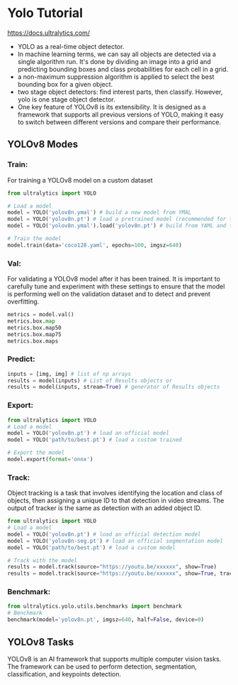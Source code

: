 # Yolo Tutorial
https://docs.ultralytics.com/
- YOLO as a real-time object detector.
- In machine learning terms, we can say all objects are detected via a single algorithm run. It's done by dividing
an image into a grid and predicting bounding boxes and class probabilities for each cell in a grid.
- a non-maximum suppression algorithm is applied to select the best bounding box for a given object.
- two stage object detectors: find interest parts, then classify. However, yolo is one stage object detector.
- One key feature of YOLOv8 is its extensibility. It is designed as a framework that supports all previous versions of YOLO,
making it easy to switch between different versions and compare their performance.

## YOLOv8 Modes
### Train: 
For training a YOLOv8 model on a custom dataset
```python
from ultralytics import YOLO

# Load a model
model = YOLO('yolov8n.ymal') # build a new model from YMAL
model = YOLO('yolov8n.pt') # load a pretrained model (recommended for training)
model = YOLO('yolov8n.ymal').load('yolov8n.pt') # build from YAML and transfer weights

# Train the model
model.train(data='coco128.yaml', epochs=100, imgsz=640)
```
### Val: 
For validating a YOLOv8 model after it has been trained. It is important to carefully tune and experiment with
these settings to ensure that the model is performing well on the validation dataset and to detect and prevent 
overfitting.
```python
metrics = model.val()
metrics.box.map
metrics.box.map50
metrics.box.map75
metrics.box.maps
```
### Predict:
```python
inputs = [img, img] # list of np arrays
results = model(inputs) # List of Results objects or
results = model(inputs, stream=True) # generator of Results objects
```
### Export:
```python
from ultralytics import YOLO
# Load a model
model = YOLO('yolov8n.pt') # load an official model
model = YOLO('path/to/best.pt') # load a custom trained

# Export the model
model.export(format='onnx')
```
### Track:
Object tracking is a task that involves identifying the location and class of objects, then assigning a unique ID to
that detection in video streams. 
The output of tracker is the same as detection with an added object ID. 
```python
from ultralytics import YOLO
# Load a model
model = YOLO('yolov8n.pt') # load an official detection model
model = YOLO('yolov8n-seg.pt') # load an official segmentation model
model = YOLO('path/to/best.pt') # load a custom model

# Track with the model
results = model.track(source="https://youtu.be/xxxxxx", show=True)
results = model.track(source="https://youtu.be/xxxxxx", show=True, tracker="bytetrack.yaml")
```
### Benchmark:
```python
from ultralytics.yolo.utils.benchmarks import benchmark
# Benchmark
benchmark(model='yolov8n.pt', imgsz=640, half=False, device=0)
```

## YOLOv8 Tasks
YOLOv8 is an AI framework that supports multiple computer vision tasks. The framework can be used to perform
detection, segmentation, classification, and keypoints detection. 
